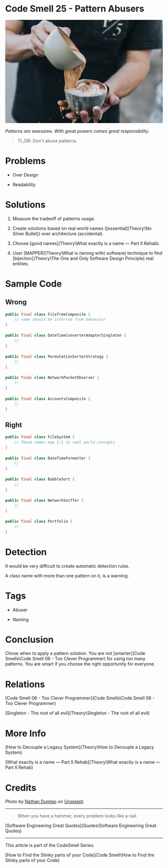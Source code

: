 # Code Smell 25 - Pattern Abusers

![Code Smell 25 - Pattern Abusers](1_9N_GZwPSlDwAMJeqod0npA.jpeg)

*Patterns are awesome. With great powers comes great responsibility.*

> TL;DR: Don't abuse patterns.

# Problems

- Over Design

- Readability

# Solutions

1. Measure the tradeoff of patterns usage.

2. Create solutions based on real world names ([essential](Theory\No Silver Bullet)) over architecture (accidental).

3. Choose [good names](Theory\What exactly is a name — Part II Rehab).

4. User [MAPPER](Theory\What is (wrong with) software) technique to find [bijection](Theory\The One and Only Software Design Principle) real entities.

# Sample Code

## Wrong

[Gist Url]: # (https://gist.github.com/mcsee/a94aac5dd5fee1e1c19b4b07e87e7887)
```java
public final class FileTreeComposite {
    // name should be inferred from behaviour
}
    
public final class DateTimeConverterAdapterSingleton {
    //
}

public final class PermutationSorterStrategy {
    //
} 

public final class NetworkPacketObserver {
    //
}
    
public final class AccountsComposite {
    //
}
```

## Right

[Gist Url]: # (https://gist.github.com/mcsee/9adec62e0637199e351100eb2ece56f2)
```java
public final class FileSystem {
    // These names map 1:1 to real world concepts
}

public final class DateTimeFormatter {
    //
}

public final class BubbleSort {
    //
}

public final class NetworkSniffer {
    //
}

public final class Portfolio {
    //
}        
```

# Detection

It would be very difficult to create automatic detection rules. 

A class name with more than one pattern on it, is a warning.

# Tags

- Abuser

- Naming

# Conclusion

Chose when to apply a pattern solution. You are not [smarter](Code Smells\Code Smell 06 - Too Clever Programmer) for using too many patterns. You are smart if you choose the right opportunity for everyone.

# Relations

[Code Smell 06 - Too Clever Programmer](Code Smells\Code Smell 06 - Too Clever Programmer)

[Singleton - The root of all evil](Theory\Singleton - The root of all evil)

# More Info

[How to Decouple a Legacy System](Theory\How to Decouple a Legacy System)

[What exactly is a name — Part II Rehab](Theory\What exactly is a name — Part II Rehab)

# Credits

Photo by [Nathan Dumlao](https://unsplash.com/@nate_dumlao) on [Unsplash](https://unsplash.com/s/photos/addict)

* * *

>  When you have a hammer, every problem looks like a nail.

[Software Engineering Great Quotes](Quotes\Software Engineering Great Quotes)

* * *

This article is part of the CodeSmell Series.

[How to Find the Stinky parts of your Code](Code Smell\How to Find the Stinky parts of your Code)